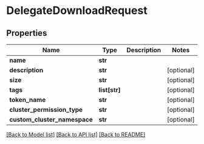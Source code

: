 # DelegateDownloadRequest

## Properties
Name | Type | Description | Notes
------------ | ------------- | ------------- | -------------
**name** | **str** |  | 
**description** | **str** |  | [optional] 
**size** | **str** |  | [optional] 
**tags** | **list[str]** |  | [optional] 
**token_name** | **str** |  | [optional] 
**cluster_permission_type** | **str** |  | [optional] 
**custom_cluster_namespace** | **str** |  | [optional] 

[[Back to Model list]](../README.md#documentation-for-models) [[Back to API list]](../README.md#documentation-for-api-endpoints) [[Back to README]](../README.md)

